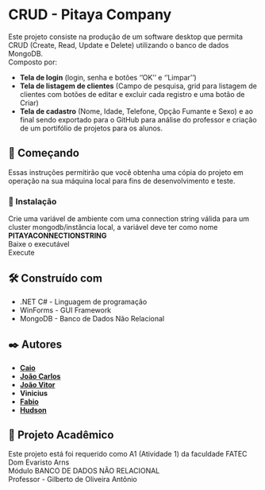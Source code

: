 # CRUD - Pitaya Company


Este projeto consiste na produção de um software desktop que permita CRUD (Create, Read, Update e Delete) utilizando o banco de dados MongoDB.<br>
Composto por:<br>
* <b>Tela de login</b> (login, senha e botões ‘’OK’’ e ‘’Limpar’’)<br>
* <b>Tela de listagem de clientes</b> (Campo de pesquisa, grid para listagem de clientes com botões de editar e excluir cada registro e uma botão de Criar)<br>
* <b>Tela de cadastro</b> (Nome, Idade, Telefone, Opção Fumante e Sexo) e ao final sendo exportado para o GitHub para análise do professor e criação de um portifólio de projetos para os alunos.<br>

## 🚀 Começando

Essas instruções permitirão que você obtenha uma cópia do projeto em operação na sua máquina local para fins de desenvolvimento e teste.

### 🔧 Instalação

Crie uma variável de ambiente com uma connection string válida para um cluster mongodb/instância local, a variável deve ter como nome <b>PITAYACONNECTIONSTRING</b> <br>
Baixe o executável<br>
Execute<br>

## 🛠️ Construído com

* .NET C# - Linguagem de programação
* WinForms - GUI Framework
* MongoDB - Banco de Dados Não Relacional

## ✒️ Autores

* **[Caio](https://github.com/CaioMtho)**
* **[João Carlos](https://github.com/JoCa-SP)**
* **[João Vitor](https://github.com/MoraiisDev)**
* **Vinicius**
* **[Fabio](https://github.com/FabioAriga)**
* **[Hudson](https://github.com/HudsonDomin)**

## 📄 Projeto Acadêmico

Este projeto está foi requerido como A1 (Atividade 1) da faculdade FATEC Dom Evaristo Arns<br>
Módulo BANCO DE DADOS NÃO RELACIONAL<br>
Professor - Gilberto de Oliveira Antônio
